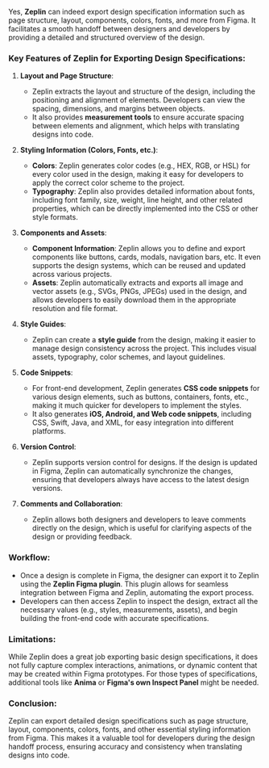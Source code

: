 Yes, **Zeplin** can indeed export design specification information such as page structure, layout, components, colors, fonts, and more from Figma. It facilitates a smooth handoff between designers and developers by providing a detailed and structured overview of the design.

### Key Features of Zeplin for Exporting Design Specifications:

1. **Layout and Page Structure**:
   - Zeplin extracts the layout and structure of the design, including the positioning and alignment of elements. Developers can view the spacing, dimensions, and margins between objects.
   - It also provides **measurement tools** to ensure accurate spacing between elements and alignment, which helps with translating designs into code.

2. **Styling Information (Colors, Fonts, etc.)**:
   - **Colors**: Zeplin generates color codes (e.g., HEX, RGB, or HSL) for every color used in the design, making it easy for developers to apply the correct color scheme to the project.
   - **Typography**: Zeplin also provides detailed information about fonts, including font family, size, weight, line height, and other related properties, which can be directly implemented into the CSS or other style formats.
   
3. **Components and Assets**:
   - **Component Information**: Zeplin allows you to define and export components like buttons, cards, modals, navigation bars, etc. It even supports the design systems, which can be reused and updated across various projects.
   - **Assets**: Zeplin automatically extracts and exports all image and vector assets (e.g., SVGs, PNGs, JPEGs) used in the design, and allows developers to easily download them in the appropriate resolution and file format.
   
4. **Style Guides**:
   - Zeplin can create a **style guide** from the design, making it easier to manage design consistency across the project. This includes visual assets, typography, color schemes, and layout guidelines.

5. **Code Snippets**:
   - For front-end development, Zeplin generates **CSS code snippets** for various design elements, such as buttons, containers, fonts, etc., making it much quicker for developers to implement the styles.
   - It also generates **iOS, Android, and Web code snippets**, including CSS, Swift, Java, and XML, for easy integration into different platforms.

6. **Version Control**:
   - Zeplin supports version control for designs. If the design is updated in Figma, Zeplin can automatically synchronize the changes, ensuring that developers always have access to the latest design versions.

7. **Comments and Collaboration**:
   - Zeplin allows both designers and developers to leave comments directly on the design, which is useful for clarifying aspects of the design or providing feedback.

### Workflow:
- Once a design is complete in Figma, the designer can export it to Zeplin using the **Zeplin Figma plugin**. This plugin allows for seamless integration between Figma and Zeplin, automating the export process.
- Developers can then access Zeplin to inspect the design, extract all the necessary values (e.g., styles, measurements, assets), and begin building the front-end code with accurate specifications.

### Limitations:
While Zeplin does a great job exporting basic design specifications, it does not fully capture complex interactions, animations, or dynamic content that may be created within Figma prototypes. For those types of specifications, additional tools like **Anima** or **Figma's own Inspect Panel** might be needed.

### Conclusion:
Zeplin can export detailed design specifications such as page structure, layout, components, colors, fonts, and other essential styling information from Figma. This makes it a valuable tool for developers during the design handoff process, ensuring accuracy and consistency when translating designs into code.